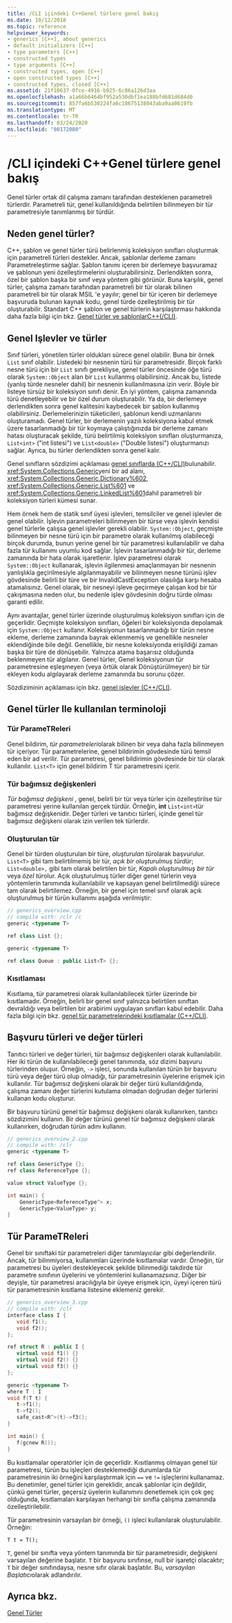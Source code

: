 ```yaml
---
title: /CLI içindeki C++Genel türlere genel bakış
ms.date: 10/12/2018
ms.topic: reference
helpviewer_keywords:
- generics [C++], about generics
- default initializers [C++]
- type parameters [C++]
- constructed types
- type arguments [C++]
- constructed types, open [C++]
- open constructed types [C++]
- constructed types, closed [C++]
ms.assetid: 21f10637-0fce-4916-b925-6c86a126d3aa
ms.openlocfilehash: a1a66b6464bf952a530dbf1ea188bfd681d684d0
ms.sourcegitcommit: 857fa6b530224fa6c18675138043aba9aa0619fb
ms.translationtype: MT
ms.contentlocale: tr-TR
ms.lasthandoff: 03/24/2020
ms.locfileid: "80172080"
---
```

# <a name="overview-of-generics-in-ccli"></a>/CLI içindeki C++Genel türlere genel bakış

Genel türler ortak dil çalışma zamanı tarafından desteklenen parametreli türlerdir. Parametreli tür, genel kullanıldığında belirtilen bilinmeyen bir tür parametresiyle tanımlanmış bir türdür.

## <a name="why-generics"></a>Neden genel türler?

C++, şablon ve genel türler türü belirlenmiş koleksiyon sınıfları oluşturmak için parametreli türleri destekler. Ancak, şablonlar derleme zamanı Parametreleştirme sağlar. Şablon tanımı içeren bir derlemeye başvuramaz ve şablonun yeni özelleştirmelerini oluşturabilirsiniz. Derlendikten sonra, özel bir şablon başka bir sınıf veya yöntem gibi görünür. Buna karşılık, genel türler, çalışma zamanı tarafından parametreli bir tür olarak bilinen parametreli bir tür olarak MSIL 'e yayılır; genel bir tür içeren bir derlemeye başvuruda bulunan kaynak kodu, genel türde özelleştirilmiş bir tür oluşturabilir. Standart C++ şablon ve genel türlerin karşılaştırması hakkında daha fazla bilgi için bkz. [Genel türler ve şablonlarC++(/CLI)](generics-and-templates-visual-cpp.md).

## <a name="generic-functions-and-types"></a>Genel Işlevler ve türler

Sınıf türleri, yönetilen türler oldukları sürece genel olabilir. Buna bir örnek `List` sınıf olabilir. Listedeki bir nesnenin türü tür parametresidir. Birçok farklı nesne türü için bir `List` sınıfı gerekliyse, genel türler öncesinde öğe türü olarak `System::Object` alan bir `List` kullanmış olabilirsiniz. Ancak bu, listede (yanlış türde nesneler dahil) bir nesnenin kullanılmasına izin verir. Böyle bir listeye türsüz bir koleksiyon sınıfı denir. En iyi yöntem, çalışma zamanında türü denetleyebilir ve bir özel durum oluşturabilir. Ya da, bir derlemeye derlendikten sonra genel kalitesini kaybedecek bir şablon kullanmış olabilirsiniz. Derlemelerinizin tüketicileri, şablonun kendi uzmanlarını oluşturamadı. Genel türler, bir derlemenin yazılı koleksiyona kabul etmek üzere tasarlanmadığı bir tür koymaya çalıştığınızda bir derleme zamanı hatası oluşturacak şekilde, türü belirtilmiş koleksiyon sınıfları oluşturmanıza, `List<int>` ("int listesi") ve `List<double>` ("Double listesi") oluşturmanızı sağlar. Ayrıca, bu türler derlendikten sonra genel kalır.

Genel sınıfların sözdizimi açıklaması [genel sınıflarda (C++/CLI)](generic-classes-cpp-cli.md)bulunabilir. <xref:System.Collections.Generic>yeni bir ad alanı, <xref:System.Collections.Generic.Dictionary%602>, <xref:System.Collections.Generic.List%601> ve <xref:System.Collections.Generic.LinkedList%601>dahil parametreli bir koleksiyon türleri kümesi sunar.

Hem örnek hem de statik sınıf üyesi işlevleri, temsilciler ve genel işlevler de genel olabilir. İşlevin parametreleri bilinmeyen bir türse veya işlevin kendisi genel türlerle çalışsa genel işlevler gerekli olabilir. `System::Object`, geçmişte bilinmeyen bir nesne türü için bir parametre olarak kullanılmış olabileceği birçok durumda, bunun yerine genel bir tür parametresi kullanılabilir ve daha fazla tür kullanımı uyumlu kod sağlar. İşlevin tasarlanmadığı bir tür, derleme zamanında bir hata olarak işaretlenir. İşlev parametresi olarak `System::Object` kullanarak, işlevin ilgilenmesi amaçlanmayan bir nesnenin yanlışlıkla geçirilmesiyle algılanmayabilir ve bilinmeyen nesne türünü işlev gövdesinde belirli bir türe ve bir InvalidCastException olasılığa karşı hesaba atamalısınız. Genel olarak, bir nesneyi işleve geçirmeye çalışan kod bir tür çakışmasına neden olur, bu nedenle işlev gövdesinin doğru türde olması garanti edilir.

Aynı avantajlar, genel türler üzerinde oluşturulmuş koleksiyon sınıfları için de geçerlidir. Geçmişte koleksiyon sınıfları, öğeleri bir koleksiyonda depolamak için `System::Object` kullanır. Koleksiyonun tasarlanmadığı bir türün nesne ekleme, derleme zamanında bayrak eklenmemiş ve genellikle nesneler eklendiğinde bile değil. Genellikle, bir nesne koleksiyonda erişildiği zaman başka bir türe de dönüşebilir. Yalnızca atama başarısız olduğunda beklenmeyen tür algılanır. Genel türler, Genel koleksiyonun tür parametresine eşleşmeyen (veya örtük olarak Dönüştürülmeyen) bir tür ekleyen kodu algılayarak derleme zamanında bu sorunu çözer.

Sözdiziminin açıklaması için bkz. [genel işlevler (C++/CLI)](generic-functions-cpp-cli.md).

## <a name="terminology-used-with-generics"></a>Genel türler Ile kullanılan terminoloji

### <a name="type-parameters"></a>Tür ParameTReleri

Genel bildirim, *tür parametreleri*olarak bilinen bir veya daha fazla bilinmeyen tür içeriyor. Tür parametrelerine, genel bildirimin gövdesinde türü temsil eden bir ad verilir. Tür parametresi, genel bildirimin gövdesinde bir tür olarak kullanılır. `List<T>` için genel bildirim T tür parametresini içerir.

### <a name="type-arguments"></a>Tür bağımsız değişkenleri

*Tür bağımsız değişkeni* , genel, belirli bir tür veya türler için özelleştirilse tür parametresi yerine kullanılan gerçek türdür. Örneğin, **int** `List<int>`tür bağımsız değişkenidir. Değer türleri ve tanıtıcı türleri, içinde genel tür bağımsız değişkeni olarak izin verilen tek türlerdir.

### <a name="constructed-type"></a>Oluşturulan tür

Genel bir türden oluşturulan bir türe, *oluşturulan tür*olarak başvurulur. `List<T>` gibi tam belirtilmemiş bir tür, *açık bir oluşturulmuş türdür*; `List<double>,` gibi tam olarak belirtilen bir tür, *Kapalı oluşturulmuş bir tür* veya *özel tür*olur. Açık oluşturulmuş türler diğer genel türlerin veya yöntemlerin tanımında kullanılabilir ve kapsayan genel belirtilmediği sürece tam olarak belirtilemez. Örneğin, bir genel için temel sınıf olarak açık oluşturulmuş bir türün kullanımı aşağıda verilmiştir:

```cpp
// generics_overview.cpp
// compile with: /clr /c
generic <typename T>

ref class List {};

generic <typename T>

ref class Queue : public List<T> {};
```

### <a name="constraint"></a>Kısıtlaması

Kısıtlama, tür parametresi olarak kullanılabilecek türler üzerinde bir kısıtlamadır. Örneğin, belirli bir genel sınıf yalnızca belirtilen sınıftan devraldığı veya belirtilen bir arabirimi uygulayan sınıfları kabul edebilir. Daha fazla bilgi için bkz. [genel tür parametrelerindeki kısıtlamalar (C++/CLI)](constraints-on-generic-type-parameters-cpp-cli.md).

## <a name="reference-types-and-value-types"></a>Başvuru türleri ve değer türleri

Tanıtıcı türleri ve değer türleri, tür bağımsız değişkenleri olarak kullanılabilir. Her iki türün de kullanılabileceği genel tanımında, söz dizimi başvuru türlerinden oluşur. Örneğin, `->` işleci, sonunda kullanılan türün bir başvuru türü veya değer türü olup olmadığı, tür parametresinin üyelerine erişmek için kullanılır. Tür bağımsız değişkeni olarak bir değer türü kullanıldığında, çalışma zamanı değer türlerini kutulama olmadan doğrudan değer türlerini kullanan kodu oluşturur.

Bir başvuru türünü genel tür bağımsız değişkeni olarak kullanırken, tanıtıcı sözdizimini kullanın. Bir değer türünü genel tür bağımsız değişkeni olarak kullanırken, doğrudan türün adını kullanın.

```cpp
// generics_overview_2.cpp
// compile with: /clr
generic <typename T>

ref class GenericType {};
ref class ReferenceType {};

value struct ValueType {};

int main() {
    GenericType<ReferenceType^> x;
    GenericType<ValueType> y;
}
```

## <a name="type-parameters"></a>Tür ParameTReleri

Genel bir sınıftaki tür parametreleri diğer tanımlayıcılar gibi değerlendirilir. Ancak, tür bilinmiyorsa, kullanımları üzerinde kısıtlamalar vardır. Örneğin, tür parametresi bu üyeleri destekleyecek şekilde bilinmediği takdirde tür parametre sınıfının üyelerini ve yöntemlerini kullanamazsınız. Diğer bir deyişle, tür parametresi aracılığıyla bir üyeye erişmek için, üyeyi içeren türü tür parametresinin kısıtlama listesine eklemeniz gerekir.

```cpp
// generics_overview_3.cpp
// compile with: /clr
interface class I {
   void f1();
   void f2();
};

ref struct R : public I {
   virtual void f1() {}
   virtual void f2() {}
   virtual void f3() {}
};

generic <typename T>
where T : I
void f(T t) {
   t->f1();
   t->f2();
   safe_cast<R^>(t)->f3();
}

int main() {
   f(gcnew R());
}
```

Bu kısıtlamalar operatörler için de geçerlidir. Kısıtlanmış olmayan genel tür parametresi, türün bu işleçleri desteklemediği durumlarda tür parametresinin iki örneğini karşılaştırmak için `==` ve `!=` işleçlerini kullanamaz. Bu denetimler, genel türler için gereklidir, ancak şablonlar için değildir, çünkü genel türler, geçersiz üyelerin kullanımını denetlemek için çok geç olduğunda, kısıtlamaları karşılayan herhangi bir sınıfla çalışma zamanında özelleştirilebilir.

Tür parametresinin varsayılan bir örneği, `()` işleci kullanılarak oluşturulabilir. Örneğin:

`T t = T();`

`T`, genel bir sınıfta veya yöntem tanımında bir tür parametresidir, değişkeni varsayılan değerine başlatır. `T` bir başvuru sınıfınse, null bir işaretçi olacaktır; `T` bir değer sınıfındaysa, nesne sıfır olarak başlatılır. Bu, *varsayılan Başlatıcı*olarak adlandırılır.

## <a name="see-also"></a>Ayrıca bkz.

[Genel Türler](generics-cpp-component-extensions.md)
